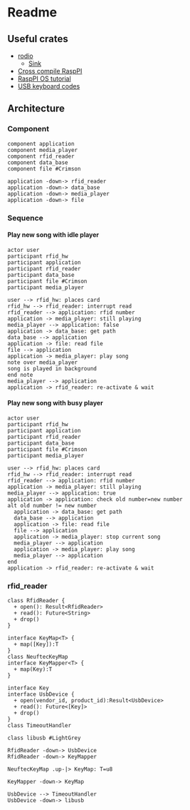 # Readme

## Useful crates

* [rodio](https://docs.rs/rodio/0.12.0/rodio/)
  * [Sink](https://docs.rs/rodio/0.12.0/rodio/struct.Sink.html)
* [Cross compile RaspPI](https://chacin.dev/blog/cross-compiling-rust-for-the-raspberry-pi/)
* [RaspPI OS tutorial](https://github.com/rust-embedded/rust-raspberrypi-OS-tutorials)
* [USB keyboard codes](https://www.win.tue.nl/~aeb/linux/kbd/scancodes-14.html)

## Architecture

### Component

```plantuml
component application
component media_player
component rfid_reader
component data_base
component file #Crimson

application -down-> rfid_reader
application -down-> data_base
application -down-> media_player
application -down-> file
```

### Sequence

#### Play new song with idle player

```plantuml
actor user
participant rfid_hw
participant application
participant rfid_reader
participant data_base
participant file #Crimson
participant media_player

user --> rfid_hw: places card
rfid_hw --> rfid_reader: interrupt read
rfid_reader --> application: rfid number
application -> media_player: still playing
media_player --> application: false 
application -> data_base: get path
data_base --> application
application -> file: read file
file --> application
application -> media_player: play song
note over media_player
song is played in background
end note
media_player --> application
application -> rfid_reader: re-activate & wait
```

#### Play new song with busy player

```plantuml
actor user
participant rfid_hw
participant application
participant rfid_reader
participant data_base
participant file #Crimson
participant media_player

user --> rfid_hw: places card
rfid_hw --> rfid_reader: interrupt read
rfid_reader --> application: rfid number
application -> media_player: still playing
media_player --> application: true
application -> application: check old number=new number
alt old number != new number
  application -> data_base: get path
  data_base --> application
  application -> file: read file
  file --> application
  application -> media_player: stop current song
  media_player --> application
  application -> media_player: play song
  media_player --> application
end
application -> rfid_reader: re-activate & wait
```

### rfid_reader

```plantuml
class RfidReader {
  + open(): Result<RfidReader>
  + read(): Future<String>
  + drop()
}

interface KeyMap<T> {
  + map([Key]):T
}
class NeuftecKeyMap
interface KeyMapper<T> {
  + map(Key):T
}

interface Key
interface UsbDevice {
  + open(vendor_id, product_id):Result<UsbDevice>
  + read(): Future<[Key]>
  + drop()
}
class TimeoutHandler

class libusb #LightGrey

RfidReader -down-> UsbDevice
RfidReader -down-> KeyMapper

NeuftecKeyMap .up-|> KeyMap: T=u8

KeyMapper -down-> KeyMap

UsbDevice --> TimeoutHandler
UsbDevice -down-> libusb
```